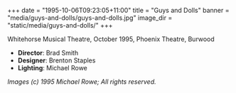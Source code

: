 +++
date = "1995-10-06T09:23:05+11:00"
title = "Guys and Dolls"
banner = "media/guys-and-dolls/guys-and-dolls.jpg"
image_dir = "static/media/guys-and-dolls/"
+++

Whitehorse Musical Theatre, October 1995, Phoenix Theatre, Burwood

 * __Director__: Brad Smith
 * __Designer__: Brenton Staples
 * __Lighting__: Michael Rowe

<!--more-->
 


_Images (c) 1995 Michael Rowe; All rights reserved._

